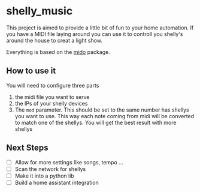 # shelly_music

This project is aimed to provide a little bit of fun to your home automation. If you have a MIDI file laying around you can use it to controll you shelly's around the house to creat a light show. 

Everything is based on the [mido](https://mido.readthedocs.io/en/latest/) package. 

## How to use it

You will need to configure three parts 

1. the midi file you want to serve
2. the IPs of your shelly devices 
3. The ```mod``` parameter. This should be set to the same number has shellys you want to use. This way each note coming from midi will be converted to match one of the shellys. You will get the best result with more shellys

## Next Steps

- [ ] Allow for more settings like songs, tempo ...
- [ ] Scan the network for shellys 
- [ ] Make it into a python lib
- [ ] Build a home assistant integration